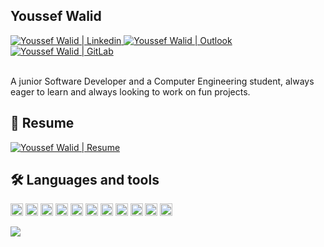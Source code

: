 ## Youssef Walid

<a href="https://www.linkedin.com/in/yousefwalid/">
  <img src="https://img.shields.io/badge/-yousefwalid-blue?style=flat&logo=Linkedin&logoColor=white&link=https://www.linkedin.com/in/yousefwalid/" alt="Youssef Walid | Linkedin">
</a>

<a href="mailto:yousefwalid98@hotmail.com">
  <img src="https://img.shields.io/badge/-yousefwalid98@hotmail.com-1ca0f1?style=flat&logo=Microsoft-Outlook&logoColor=white&link=mailto:yousefwalid98@hotmail.com" alt="Youssef Walid | Outlook">
</a>

<a href="https://gitlab.com/yousefwalid">
  <img src="https://img.shields.io/badge/-yousefwalid-e06b26?style=flat&logo=GitLab&logoColor=white&link=https://gitlab.com/yousefwalid" alt="Youssef Walid | GitLab">
</a>

<br>
<br>

A junior Software Developer and a Computer Engineering student, always eager to learn and always looking to work on fun projects.

## 📝 Resume 

<a style="stroke:5px;" href="Youssef_Walid_ResumeV1.2.pdf" type="application/pdf">
  <img src="https://i.imgur.com/GSAIPnn.png" alt="Youssef Walid | Resume">
</a>

## 🛠 Languages and tools


<code><img height="20" alt="C++" src="https://i.imgur.com/QTP0zhp.png"></code>
<code><img height="20" alt="C#" src="https://i.imgur.com/CtqbEHu.png"></code>
<code><img height="20" alt="js" src="https://i.imgur.com/R0BfmBL.png"></code>
<code><img height="20" alt="TS" src="https://i.imgur.com/Rjvvkpd.png"></code>
<code><img height="20" alt="nodejs" src="https://i.imgur.com/Hi7Betu.png"></code>
<code><img height="20" alt="mongoDB" src="https://i.imgur.com/uemLvhs.png"></code>
<code><img height="20" alt="mySQL" src="https://i.imgur.com/2bScz0p.png"></code>
<code><img height="20" alt="vuejs" src="https://i.imgur.com/xqsHSZ5.png"></code>
<code><img height="20" alt="python" src="https://i.imgur.com/SJzjyHp.png"></code>
<code><img height="20" alt="golang" src="https://i.imgur.com/1jt4iPR.png"></code>
<code><img height="20" alt="git" src="https://i.imgur.com/cSu4jhA.png"></code>

![](https://docs.google.com/viewer?url=https://raw.githubusercontent.com/degoes-consulting/lambdaconf-2015/master/speakers/jdegoes/intro-purescript/presentation.pdf)
